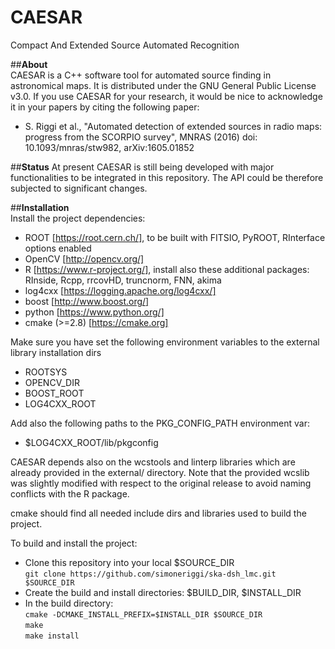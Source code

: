 # CAESAR

Compact And Extended Source Automated Recognition

##**About**  
CAESAR is a C++ software tool for automated source finding in astronomical maps. 
It is distributed under the GNU General Public License v3.0. 
If you use CAESAR for your research, it would be nice to acknowledge it in your papers by citing the following paper:

* S. Riggi et al., "Automated detection of extended sources in radio maps:
progress from the SCORPIO survey", MNRAS (2016) doi: 10.1093/mnras/stw982, arXiv:1605.01852

##**Status**
At present CAESAR is still being developed with major functionalities to be integrated in this repository. The API could be therefore subjected to significant changes. 

##**Installation**  
Install the project dependencies:  
* ROOT [https://root.cern.ch/], to be built with FITSIO, PyROOT, RInterface options enabled
* OpenCV [http://opencv.org/]
* R [https://www.r-project.org/], install also these additional packages: RInside, Rcpp, rrcovHD, truncnorm, FNN, akima
* log4cxx [https://logging.apache.org/log4cxx/]
* boost [http://www.boost.org/]
* python [https://www.python.org/]
* cmake (>=2.8) [https://cmake.org]  
  
Make sure you have set the following environment variables to the external library installation dirs 
* ROOTSYS
* OPENCV_DIR
* BOOST_ROOT
* LOG4CXX_ROOT

Add also the following paths to the PKG_CONFIG_PATH environment var: 
* $LOG4CXX_ROOT/lib/pkgconfig  

CAESAR depends also on the wcstools and linterp libraries which are already provided in the external/ directory. Note that the provided wcslib was slightly modified with respect to the original release to avoid naming conflicts with the R package.

cmake should find all needed include dirs and libraries used to build the project.

To build and install the project:

* Clone this repository into your local $SOURCE_DIR  
  ```git clone https://github.com/simoneriggi/ska-dsh_lmc.git $SOURCE_DIR```
* Create the build and install directories: $BUILD_DIR, $INSTALL_DIR  
* In the build directory:  
  ```cmake -DCMAKE_INSTALL_PREFIX=$INSTALL_DIR $SOURCE_DIR```  
  ```make```  
  ```make install```  
  
